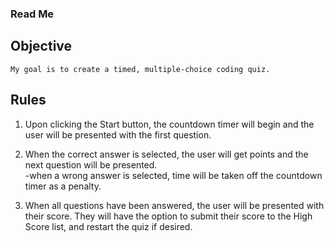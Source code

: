 ### Read Me ###

## Objective
    My goal is to create a timed, multiple-choice coding quiz.




 ## Rules 

 1. Upon clicking the Start button, the countdown timer will begin and the user will be presented with the first question.
 2. When the correct answer is selected, the user will get points and the next question will be presented.  
        -when a wrong answer is selected, time will be taken off the countdown timer as a penalty.

 3. When all questions have been answered, the user will be presented with their score.  They will have the option to submit their score to the 
    High Score list, and restart the quiz if desired.  


    
              

